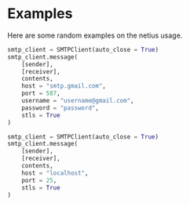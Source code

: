 # Examples

Here are some random examples on the netius usage.

```python
smtp_client = SMTPClient(auto_close = True)
smtp_client.message(
    [sender],
    [receiver],
    contents,
    host = "smtp.gmail.com",
    port = 587,
    username = "username@gmail.com",
    password = "password",
    stls = True
)
```

```python 
smtp_client = SMTPClient(auto_close = True)
smtp_client.message(
    [sender],
    [receiver],
    contents,
    host = "localhost",
    port = 25,
    stls = True
)
